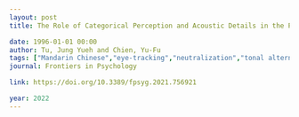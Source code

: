 ```yaml
---
layout: post
title: The Role of Categorical Perception and Acoustic Details in the Processing of Mandarin Tonal Alternations in Contexts - An Eye-Tracking Study

date: 1996-01-01 00:00
author: Tu, Jung Yueh and Chien, Yu-Fu
tags: ["Mandarin Chinese","eye-tracking","neutralization","tonal alternations","tone sandhi"]
journal: Frontiers in Psychology

link: https://doi.org/10.3389/fpsyg.2021.756921

year: 2022
---
```



